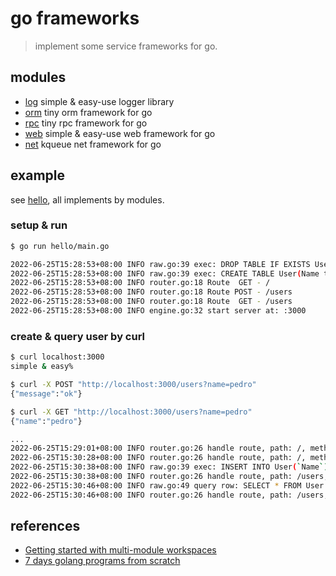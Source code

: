 # go frameworks

> implement some service frameworks for go.

## modules

- [log](./log) simple & easy-use logger library  
- [orm](./orm) tiny orm framework for go  
- [rpc](./rpc) tiny rpc framework for go  
- [web](./web) simple & easy-use web framework for go  
- [net](./net) kqueue net framework for go  

## example

see [hello](./hello/main.go), all implements by modules.

### setup & run

```sh
$ go run hello/main.go

2022-06-25T15:28:53+08:00 INFO raw.go:39 exec: DROP TABLE IF EXISTS User;  []
2022-06-25T15:28:53+08:00 INFO raw.go:39 exec: CREATE TABLE User(Name text);  []
2022-06-25T15:28:53+08:00 INFO router.go:18 Route  GET - /
2022-06-25T15:28:53+08:00 INFO router.go:18 Route POST - /users
2022-06-25T15:28:53+08:00 INFO router.go:18 Route  GET - /users
2022-06-25T15:28:53+08:00 INFO engine.go:32 start server at: :3000
```

### create & query user by curl

```sh
$ curl localhost:3000
simple & easy%

$ curl -X POST "http://localhost:3000/users?name=pedro"
{"message":"ok"}

$ curl -X GET "http://localhost:3000/users?name=pedro"
{"name":"pedro"}

...
2022-06-25T15:29:01+08:00 INFO router.go:26 handle route, path: /, method: GET, status: 200
2022-06-25T15:30:28+08:00 INFO router.go:26 handle route, path: /, method: POST, status: 404
2022-06-25T15:30:38+08:00 INFO raw.go:39 exec: INSERT INTO User(`Name`) values (?)  [pedro]
2022-06-25T15:30:38+08:00 INFO router.go:26 handle route, path: /users, method: POST, status: 200
2022-06-25T15:30:46+08:00 INFO raw.go:49 query row: SELECT * FROM User WHERE Name = ?  [pedro]
2022-06-25T15:30:46+08:00 INFO router.go:26 handle route, path: /users, method: GET, status: 200
```

## references

- [Getting started with multi-module workspaces](https://go.dev/doc/tutorial/workspaces)
- [7 days golang programs from scratch](https://github.com/geektutu/7days-golang)